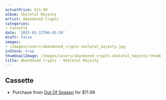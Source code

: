 ```yaml
---
actualPrice: $11.99
album: Skeletal Majesty
artist: Abandoned Crypts
categories:
- Cassette
date: '2025-02-12T06:45:58'
draft: false
images:
- /images/covers/abandoned_crypts-skeletal_majesty.jpg
inStock: true
thumbnailImage: /images/covers/abandoned_crypts-skeletal_majesty-thumb.jpg
title: Abandoned Crypts - Skeletal Majesty
---
```


## Cassette
* Purchase from [Out Of Season](https://www.outofseasonlabel.com/products/abandoned-crypts-skeletal-majesty-cassette-tape) for $11.99
